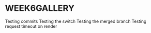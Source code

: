 # WEEK6GALLERY
Testing commits
Testing the switch
Testing the merged branch
Testing request timeout on render